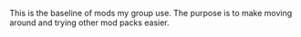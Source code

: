 This is the baseline of mods my group use. The purpose is to make moving around and trying other mod packs easier.
